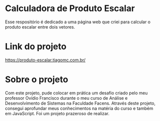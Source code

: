 # Calculadora de Produto Escalar
Esse respositório é dedicado a uma página web que criei para calcular o produto escalar entre dois vetores.

# Link do projeto
https://produto-escalar.tiagomc.com.br/

# Sobre o projeto
Com este projeto, pude colocar em prática um desafio criado pelo meu professor Ovídio Francisco durante o meu curso de Análise e Desenvolvimento de Sistemas na Faculdade Facens. Através deste projeto, consegui aprofundar meus conhecimentos na matéria do curso e também em JavaScript. Foi um projeto prazeroso de realizar.
